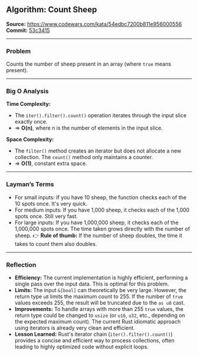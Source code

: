 ## Algorithm: Count Sheep

**Source:** https://www.codewars.com/kata/54edbc7200b811e956000556
**Commit:** [53c3415](<commit-url>)

---

### Problem
Counts the number of sheep present in an array (where `true` means present).

---

### Big O Analysis

**Time Complexity:**  
- The `iter().filter().count()` operation iterates through the input slice exactly once.
- ⇒ **O(n)**, where n is the number of elements in the input slice.

**Space Complexity:**  
- The `filter()` method creates an iterator but does not allocate a new collection. The `count()` method only maintains a counter.
- ⇒ **O(1)**, constant extra space.

---

### Layman’s Terms

- For small inputs: If you have 10 sheep, the function checks each of the 10 spots once. It's very quick.
- For medium inputs: If you have 1,000 sheep, it checks each of the 1,000 spots once. Still very fast.
- For large inputs: If you have 1,000,000 sheep, it checks each of the 1,000,000 spots once. The time taken grows directly with the number of sheep.
👉 **Rule of thumb:** If the number of sheep doubles, the time it takes to count them also doubles.

---

### Reflection

- **Efficiency:** The current implementation is highly efficient, performing a single pass over the input data. This is optimal for this problem.
- **Limits:** The input `&[bool]` can theoretically be very large. However, the return type `u8` limits the maximum count to 255. If the number of `true` values exceeds 255, the result will be truncated due to the `as u8` cast.
- **Improvements:** To handle arrays with more than 255 `true` values, the return type could be changed to `usize` (or `u16`, `u32`, etc., depending on the expected maximum count). The current Rust idiomatic approach using iterators is already very clean and efficient.
- **Lesson Learned:** Rust's iterator chain (`iter().filter().count()`) provides a concise and efficient way to process collections, often leading to highly optimized code without explicit loops.
